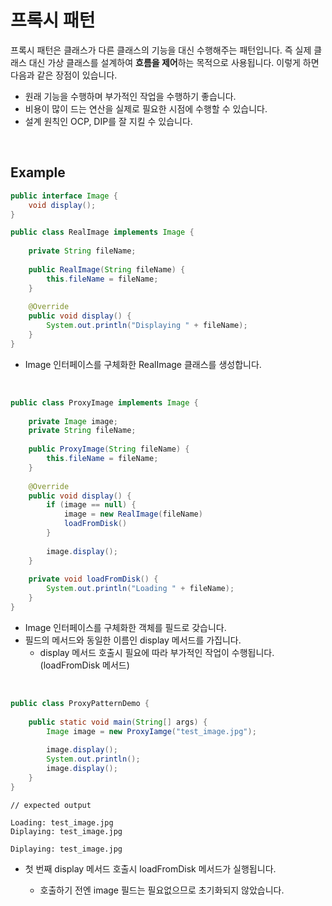 # 프록시 패턴

프록시 패턴은 클래스가 다른 클래스의 기능을 대신 수행해주는 패턴입니다. 즉 실제 클래스 대신 가상 클래스를 설계하여 **흐름을 제어**하는 목적으로 사용됩니다. 이렇게 하면 다음과 같은 장점이 있습니다.

* 원래 기능을 수행하며 부가적인 작업을 수행하기 좋습니다.
* 비용이 많이 드는 연산을 실제로 필요한 시점에 수행할 수 있습니다.
* 설계 원칙인 OCP, DIP를 잘 지킬 수 있습니다.

<br>

## Example

```java
public interface Image {
    void display();
}
```

```java
public class RealImage implements Image {
    
    private String fileName;
    
    public RealImage(String fileName) {
        this.fileName = fileName;
    }
    
    @Override
    public void display() {
        System.out.println("Displaying " + fileName);
    }
}
```

* Image 인터페이스를 구체화한 RealImage 클래스를 생성합니다.

<br>

```java
public class ProxyImage implements Image {
    
    private Image image;
    private String fileName;
    
    public ProxyImage(String fileName) {
        this.fileName = fileName;
    }
    
    @Override
    public void display() {
        if (image == null) {
			image = new RealImage(fileName)
        	loadFromDisk()
        }
        
      	image.display();
    }
    
    private void loadFromDisk() {
        System.out.println("Loading " + fileName);
    }
}
```

* Image 인터페이스를 구체화한 객체를 필드로 갖습니다.
* 필드의 메서드와 동일한 이름인 display 메서드를 가집니다.
  * display 메서드 호출시 필요에 따라 부가적인 작업이 수행됩니다. (loadFromDisk 메서드)

<br>

```java
public class ProxyPatternDemo {
    
    public static void main(String[] args) {
        Image image = new ProxyIamge("test_image.jpg");
        
        image.display();
        System.out.println();
        image.display();
    }
}
```

```
// expected output

Loading: test_image.jpg
Diplaying: test_image.jpg

Diplaying: test_image.jpg
```

* 첫 번째 display 메서드 호출시 loadFromDisk 메서드가 실행됩니다.

  * 호출하기 전엔 image 필드는 필요없으므로 초기화되지 않았습니다.

    